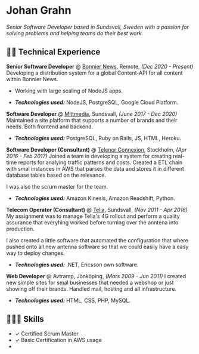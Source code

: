 # Johan Grahn

*Senior Software Developer based in Sundsvall, Sweden with a passion for solving problems and helping teams do their best work.*

## 🧑‍💻 Technical Experience
**Senior Software Developer** @ [Bonnier News](https://bonniernews.se/), Remote, _(Dec 2020 - Present)_
Developing a distribution system for a global Content-API for all content within Bonnier News.
- Working with large scaling of NodeJS apps.

- **_Technologies used:_** NodeJS, PostgreSQL, Google Cloud Platform.

**Software Developer** @ [Mittmedia](https://mittmedia.se/), Sundsvall, _(June 2017 - Dec 2020)_
Maintained a site platform that supports a number of brands and their needs. Both frontend and backend.

- **_Technologies used:_** PostgreSQL, Ruby on Rails, JS, HTML, Heroku.

**Software Developer (Consultant)** @ [Telenor Connexion](https://iot.telenor.com/), Stockholm, _(Apr 2016 - Feb 2017)_
Joined a team in developing a system for creating real-time reports for analying traffic patterns and costs.
Created a ETL chain with smal instances in AWS that parses the data and stores it in different database tables based on the relevance.

I was also the scrum master for the team.

- **_Technologies used:_** Amazon Kinesis, Amazon Readshift, Python.

**Telecom Operator (Consultant)** @ [Telia](https://telia.se/), Sundsvall, _(Nov 2011 - Apr 2016)_
My assignment was to manage Telia's 4G rollout and perform a quality assurance that everyhing worked before turning over the anntena into production.

I also created a little software that automated the configuration that where pushed onto all new antenna software so that we could easily have a easy way to deploy changes.

- **_Technologies used:_** .NET, Ericsson own software.

**Web Developer** @ Avtramp, Jönköping, _(Mars 2009 - Jun 2011)_
I created new simple sites for smal businesses that needed a webshop or just showing off their brands. Handled mail, hosting and all infrastructure.

- **_Technologies used:_** HTML, CSS, PHP, MySQL.

## 👩🏼‍🎓 Skills

- ✓ Certified Scrum Master
- ✓ Basic Certification in AWS usage
-
